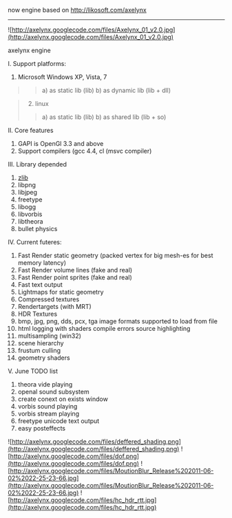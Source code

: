 now engine based on http://likosoft.com/axelynx

---

![http://axelynx.googlecode.com/files/Axelynx_01_v2.0.jpg](http://axelynx.googlecode.com/files/Axelynx_01_v2.0.jpg)

axelynx engine

I. Support platforms:
  1. Microsoft Windows XP, Vista, 7
> > a) as static lib (lib)
> > b) as dynamic lib (lib + dll)

> 2) linux
> > a) as static lib (lib)
> > b) as shared lib (lib + so)

II. Core features
  1. GAPI is OpenGl 3.3 and above
  1. Support compilers (gcc 4.4, cl (msvc compiler)

III. Library depended
  1. [zlib](http://zlib.net/)
  1. libpng
  1. libjpeg
  1. freetype
  1. libogg
  1. libvorbis
  1. libtheora
  1. bullet physics

IV. Current futeres:
  1. Fast Render static geometry (packed vertex for big mesh-es for best memory latency)
  1. Fast Render volume lines (fake and real)
  1. Fast Render point sprites (fake and real)
  1. Fast text output
  1. Lightmaps for static geometry
  1. Compressed textures
  1. Rendertargets (with MRT)
  1. HDR Textures
  1. bmp, jpg, png, dds, pcx, tga image formats supported to load from file
  1. html logging with shaders compile errors source highlighting
  1. multisampling (win32)
  1. scene hierarchy
  1. frustum culling
  1. geometry shaders

V. June TODO list
  1. theora vide playing
  1. openal sound subsystem
  1. create conext on exists window
  1. vorbis sound playing
  1. vorbis stream playing
  1. freetype unicode text output
  1. easy posteffects

![http://axelynx.googlecode.com/files/deffered_shading.png](http://axelynx.googlecode.com/files/deffered_shading.png)
![http://axelynx.googlecode.com/files/dof.png](http://axelynx.googlecode.com/files/dof.png)
![http://axelynx.googlecode.com/files/MoutionBlur_Release%202011-06-02%2022-25-23-66.jpg](http://axelynx.googlecode.com/files/MoutionBlur_Release%202011-06-02%2022-25-23-66.jpg)
![http://axelynx.googlecode.com/files/hc_hdr_rtt.jpg](http://axelynx.googlecode.com/files/hc_hdr_rtt.jpg)